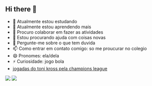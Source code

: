 ## Hi there 👋

- 🔭 Atualmente estou estudando
- 🌱 Atualmente estou aprendendo mais
- 👯 Procuro colaborar em fazer as atividades
- 🤔 Estou procurando ajuda com coisas novas
- 💬 Pergunte-me sobre o que tem duvida 
- 📫 Como entrar em contato comigo:  so me proucurar no colegio
- 😄 Pronomes: ela/dela
- ⚡ Curiosidade: jogo bola
- 
  [jogadas do toni kross pela champions league](https://youtube.com/shorts/z8C9FsfOLog?si=lXzrtjYadcTDouv-)

![](https://media1.tenor.com/m/PKKCAakpBZIAAAAd/neyney-neymar.gif)
![](https://media1.tenor.com/m/f5Br20AlpZEAAAAd/neymar-neymar-jr.gif)
